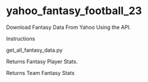 # yahoo_fantasy_football_23


Download Fantasy Data From Yahoo Using the API.

Instructions

get_all_fantasy_data.py

Returns Fantasy Player Stats.

Returns Team Fantasy Stats
